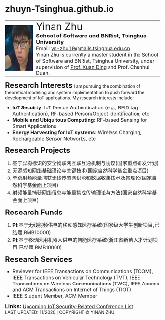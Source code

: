 # zhuyn-Tsinghua.github.io
<table frame="void" rules="none" align="center" width="80%">
<td height="150" width="20%" valign="center" border="0" style="border: 0px; padding:0px">
<img border="0" src="yinan.jpg" height="100%" width="90%" align="left" style="border: 0px solid #FFFFFF; padding-left: 0px; padding-right: 0px; padding-top: 0px; padding-bottom: 0px"></td>
<td width="80%" valign="center" border="0" style="border: 0px; padding:0px">
<font size=6>Yinan Zhu</font>
<br>
<font size=4><b>School of Software and BNRist, Tsinghua University</b></font>
<br>
<font size=3>Email: <a href="yn-zhu19@mails.tsinghua.edu.cn">yn-zhu19@mails.tsinghua.edu.cn</a></font>
<br>
<font size=3>Yinan Zhu is currently a master student in the School of Software and BNRist, Tsinghua University, under supervision of <a href="http://www.thss.tsinghua.edu.cn/publish/soft/3641/2019/20190823084735761189149/20190823084735761189149_.html">Prof. Xuan Ding</a> and Prof. Chunhui Duan.</font>
</td>
</table>
<font size=5><b>Research Interests</b></font>
I am pursuing the combination of theoretical modeling and system implementation to push forward the development of IoT applications. My research interests include:
<ul>
  <li><font size=3><b>IoT Secuirty</b>: IoT Device Authentication (e.g., RFID tag Authentication), RF-based Person/Object Identification, etc</font></li>
  <li><font size=3><b>Mobile and Ubiquitous Computing</b>: RF-based Sensing for Smart Applications</font></li>
  <li><font size=3><b>Energy Harvesting for IoT systems</b>: Wireless Charging, Rechargeable Sensor Networks, etc</font></li>
</ul>
<font size=5><b>Research Projects</b></font>
<ol type="1">
<li><font size=3>基于异构标识的安全物联网互联互通机制与协议(国家重点研发计划)</font></li>
<li><font size=3>无源感知网络基础理论与关键技术(国家自然科学基金重点项目)</font></li>
<li><font size=3>单跳射频能量捕获无线传感网供能和数据收集技术及其理论(国家自然科学基金面上项目)</font></li>
<li><font size=3>射频能量捕获网络信息与能量集成传输理论与方法(国家自然科学基金面上项目)</font></li>
</ol>
<font size=5><b>Research Funds</b></font>
<ol type="1">
<li><font size=3><b>PI</b>:基于无线射频供电的移动感知医疗系统(国家级大学生创新项目,已结题,RMB10000)</font></li>
<li><font size=3><b>PI</b>:基于移动医用机器人供电的智能医疗系统(浙江省新苗人才计划项目,已结题,RMB10000)</font></li>
</ol>
<font size=5><b>Research Services</b></font>
<ul type="square">
<li><font size=3>Reviewer for IEEE Transactions on Communications (TCOM), IEEE Transactions on Vehicular Technology (TVT), IEEE Transactions on Wireless Communications (TWC), IEEE Access and ACM Transactions on Internet of Things (TIOT)</font></li>
<li><font size=3>IEEE Student Member, ACM Member</font></li>
</ul>
<font style="line-height:80%;" size=4><b>Links:</b></font>
<font size=3><a href="https://zhuyn-tsinghua.github.io/list.html">Upcoming IoT Security-Related Conference List</a></font> 
<br> 
LAST UPDATED: 11/2020 | COPYRIGHT © YINAN ZHU
